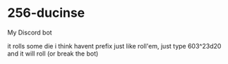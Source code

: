 # 256-ducinse
My Discord bot

it rolls some die i think
havent prefix just like roll'em, just type 603^23d20 and it will roll (or break the bot) 
